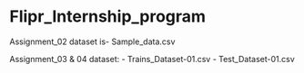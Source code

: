 # Flipr_Internship_program
Assignment_02 dataset is- Sample_data.csv

Assignment_03 & 04 dataset: - Trains_Dataset-01.csv
                       - Test_Dataset-01.csv
